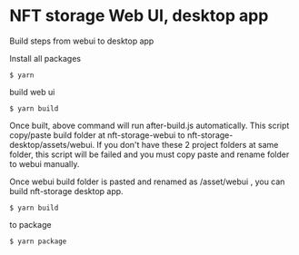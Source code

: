 # NFT storage  Web UI, desktop app 

Build steps from webui to desktop app

Install all packages
```console
$ yarn
```
build web ui
```console
$ yarn build
```
Once built, above command will run after-build.js automatically.
This script copy/paste build folder at nft-storage-webui to nft-storage-desktop/assets/webui.
If you don't have these 2 project folders at same folder, this script will be failed and you must copy paste and rename folder to webui manually.

Once webui build folder is pasted and renamed as /asset/webui ,  you can build nft-storage desktop app.

```console
$ yarn build
```
to package
```console
$ yarn package
```
